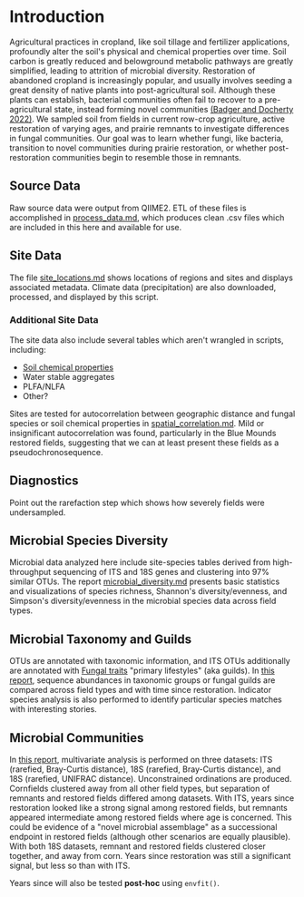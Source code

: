 # Introduction
Agricultural practices in cropland, like soil tillage and fertilizer applications, profoundly alter the soil's physical and chemical properties over time. Soil carbon is greatly reduced and belowground metabolic pathways are greatly simplified, leading to attrition of microbial diversity. Restoration of abandoned cropland is increasingly popular, and usually involves seeding a great density of native plants into post-agricultural soil. Although these plants can establish, bacterial communities often fail to recover to a pre-agricultural state, instead forming novel communities [(Badger and Docherty 2022)](https://link.springer.com/10.1007/s00248-022-02150-1). We sampled soil from fields in current row-crop agriculture, active restoration of varying ages, and prairie remnants to investigate differences in fungal communities. Our goal was to learn whether fungi, like bacteria, transition to novel communities during prairie restoration, or whether post-restoration communities begin to resemble those in remnants.   

## Source Data
Raw source data were output from QIIME2. ETL of these files is accomplished in [process_data.md](process_data.md), which produces clean .csv files which are included in this here and available for use. 

## Site Data
The file [site_locations.md](site_locations.md) shows locations of regions and sites and displays associated metadata. Climate data (precipitation) are also downloaded, processed, and displayed by this script. 

### Additional Site Data
The site data also include several tables which aren't wrangled in scripts, including:

- [Soil chemical properties](clean_data/soil.csv)
- Water stable aggregates
- PLFA/NLFA
- Other?

Sites are tested for autocorrelation between geographic distance and fungal species or soil chemical properties in [spatial_correlation.md](spatial_correlation.md). Mild or insignificant autocorrelation was found, particularly in the Blue Mounds restored fields, suggesting that we can at least present these fields as a pseudochronosequence. 

## Diagnostics
Point out the rarefaction step which shows how severely fields were undersampled.

## Microbial Species Diversity
Microbial data analyzed here include site-species tables derived from high-throughput sequencing of ITS and 18S genes 
and clustering into 97% similar OTUs.
The report [microbial_diversity.md](microbial_diversity.md) presents basic statistics and visualizations of species richness, Shannon's diversity/evenness, and Simpson's diversity/evenness in the microbial species data across field types. 

## Microbial Taxonomy and Guilds
OTUs are annotated with taxonomic information, and ITS OTUs additionally are annotated with [Fungal traits](https://link.springer.com/article/10.1007/s13225-020-00466-2) "primary lifestyles" (aka guilds). 
In [this report](microbial_guild_taxonomy.md), sequence abundances
in taxonomic groups or fungal guilds are compared across field types and with time
since restoration. Indicator species analysis is also performed to identify particular species matches 
with interesting stories. 

## Microbial Communities
In [this report](microbial_communities.md), multivariate analysis is performed on three datasets: ITS (rarefied, Bray-Curtis distance), 18S (rarefied,
Bray-Curtis distance), and 18S (rarefied, UNIFRAC distance). Unconstrained ordinations are produced. Cornfields clustered away from all other field types, but separation of remnants and restored fields differed among datasets. With ITS, years since restoration looked like a strong signal among restored fields, but remnants appeared intermediate among restored fields where age is concerned. This could be evidence of a "novel microbial assemblage" as a successional endpoint in restored fields (although other scenarios are equally plausible). With both 18S datasets, remnant and restored fields clustered closer together, and away from corn. Years since restoration was still a significant signal, but less so than with ITS. 

Years since will also be tested **post-hoc** using `envfit()`. 
